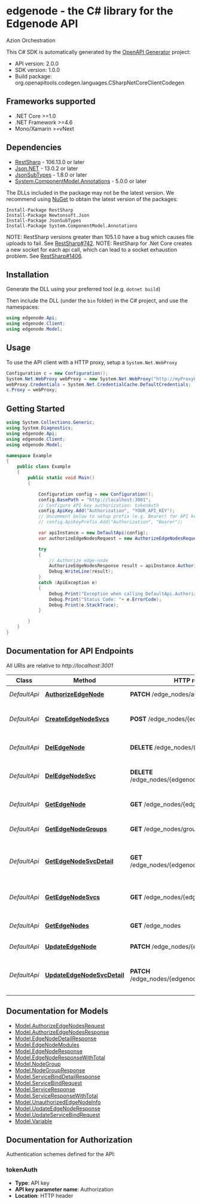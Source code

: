 # edgenode - the C# library for the Edgenode API

Azion Orchestration

This C# SDK is automatically generated by the [OpenAPI Generator](https://openapi-generator.tech) project:

- API version: 2.0.0
- SDK version: 1.0.0
- Build package: org.openapitools.codegen.languages.CSharpNetCoreClientCodegen

<a id="frameworks-supported"></a>
## Frameworks supported
- .NET Core >=1.0
- .NET Framework >=4.6
- Mono/Xamarin >=vNext

<a id="dependencies"></a>
## Dependencies

- [RestSharp](https://www.nuget.org/packages/RestSharp) - 106.13.0 or later
- [Json.NET](https://www.nuget.org/packages/Newtonsoft.Json/) - 13.0.2 or later
- [JsonSubTypes](https://www.nuget.org/packages/JsonSubTypes/) - 1.8.0 or later
- [System.ComponentModel.Annotations](https://www.nuget.org/packages/System.ComponentModel.Annotations) - 5.0.0 or later

The DLLs included in the package may not be the latest version. We recommend using [NuGet](https://docs.nuget.org/consume/installing-nuget) to obtain the latest version of the packages:
```
Install-Package RestSharp
Install-Package Newtonsoft.Json
Install-Package JsonSubTypes
Install-Package System.ComponentModel.Annotations
```

NOTE: RestSharp versions greater than 105.1.0 have a bug which causes file uploads to fail. See [RestSharp#742](https://github.com/restsharp/RestSharp/issues/742).
NOTE: RestSharp for .Net Core creates a new socket for each api call, which can lead to a socket exhaustion problem. See [RestSharp#1406](https://github.com/restsharp/RestSharp/issues/1406).

<a id="installation"></a>
## Installation
Generate the DLL using your preferred tool (e.g. `dotnet build`)

Then include the DLL (under the `bin` folder) in the C# project, and use the namespaces:
```csharp
using edgenode.Api;
using edgenode.Client;
using edgenode.Model;
```
<a id="usage"></a>
## Usage

To use the API client with a HTTP proxy, setup a `System.Net.WebProxy`
```csharp
Configuration c = new Configuration();
System.Net.WebProxy webProxy = new System.Net.WebProxy("http://myProxyUrl:80/");
webProxy.Credentials = System.Net.CredentialCache.DefaultCredentials;
c.Proxy = webProxy;
```

<a id="getting-started"></a>
## Getting Started

```csharp
using System.Collections.Generic;
using System.Diagnostics;
using edgenode.Api;
using edgenode.Client;
using edgenode.Model;

namespace Example
{
    public class Example
    {
        public static void Main()
        {

            Configuration config = new Configuration();
            config.BasePath = "http://localhost:3001";
            // Configure API key authorization: tokenAuth
            config.ApiKey.Add("Authorization", "YOUR_API_KEY");
            // Uncomment below to setup prefix (e.g. Bearer) for API key, if needed
            // config.ApiKeyPrefix.Add("Authorization", "Bearer");

            var apiInstance = new DefaultApi(config);
            var authorizeEdgeNodesRequest = new AuthorizeEdgeNodesRequest(); // AuthorizeEdgeNodesRequest | 

            try
            {
                // Authorize edge-node
                AuthorizeEdgeNodesResponse result = apiInstance.AuthorizeEdgeNode(authorizeEdgeNodesRequest);
                Debug.WriteLine(result);
            }
            catch (ApiException e)
            {
                Debug.Print("Exception when calling DefaultApi.AuthorizeEdgeNode: " + e.Message );
                Debug.Print("Status Code: "+ e.ErrorCode);
                Debug.Print(e.StackTrace);
            }

        }
    }
}
```

<a id="documentation-for-api-endpoints"></a>
## Documentation for API Endpoints

All URIs are relative to *http://localhost:3001*

Class | Method | HTTP request | Description
------------ | ------------- | ------------- | -------------
*DefaultApi* | [**AuthorizeEdgeNode**](docs/DefaultApi.md#authorizeedgenode) | **PATCH** /edge_nodes/authorize | Authorize edge-node
*DefaultApi* | [**CreateEdgeNodeSvcs**](docs/DefaultApi.md#createedgenodesvcs) | **POST** /edge_nodes/{edgenodeId}/services | Create an edge-node Service association
*DefaultApi* | [**DelEdgeNode**](docs/DefaultApi.md#deledgenode) | **DELETE** /edge_nodes/{edgenodeId} | Delete edge-node by ID
*DefaultApi* | [**DelEdgeNodeSvc**](docs/DefaultApi.md#deledgenodesvc) | **DELETE** /edge_nodes/{edgenodeId}/services/{bindId} | Delete an edge-node Service association
*DefaultApi* | [**GetEdgeNode**](docs/DefaultApi.md#getedgenode) | **GET** /edge_nodes/{edgenodeId} | Return edge-node by ID
*DefaultApi* | [**GetEdgeNodeGroups**](docs/DefaultApi.md#getedgenodegroups) | **GET** /edge_nodes/groups | Return edge-node groups
*DefaultApi* | [**GetEdgeNodeSvcDetail**](docs/DefaultApi.md#getedgenodesvcdetail) | **GET** /edge_nodes/{edgenodeId}/services/{bindId} | Return edge-node Service association by ID
*DefaultApi* | [**GetEdgeNodeSvcs**](docs/DefaultApi.md#getedgenodesvcs) | **GET** /edge_nodes/{edgenodeId}/services | Return edge-node Services association
*DefaultApi* | [**GetEdgeNodes**](docs/DefaultApi.md#getedgenodes) | **GET** /edge_nodes | Return edge-nodes
*DefaultApi* | [**UpdateEdgeNode**](docs/DefaultApi.md#updateedgenode) | **PATCH** /edge_nodes/{edgenodeId} | Update edge-node
*DefaultApi* | [**UpdateEdgeNodeSvcDetail**](docs/DefaultApi.md#updateedgenodesvcdetail) | **PATCH** /edge_nodes/{edgenodeId}/services/{bindId} | Update edge-node Service association by ID


<a id="documentation-for-models"></a>
## Documentation for Models

 - [Model.AuthorizeEdgeNodesRequest](docs/AuthorizeEdgeNodesRequest.md)
 - [Model.AuthorizeEdgeNodesResponse](docs/AuthorizeEdgeNodesResponse.md)
 - [Model.EdgeNodeDetailResponse](docs/EdgeNodeDetailResponse.md)
 - [Model.EdgeNodeModules](docs/EdgeNodeModules.md)
 - [Model.EdgeNodeResponse](docs/EdgeNodeResponse.md)
 - [Model.EdgeNodeResponseWithTotal](docs/EdgeNodeResponseWithTotal.md)
 - [Model.NodeGroup](docs/NodeGroup.md)
 - [Model.NodeGroupResponse](docs/NodeGroupResponse.md)
 - [Model.ServiceBindDetailResponse](docs/ServiceBindDetailResponse.md)
 - [Model.ServiceBindRequest](docs/ServiceBindRequest.md)
 - [Model.ServiceResponse](docs/ServiceResponse.md)
 - [Model.ServiceResponseWithTotal](docs/ServiceResponseWithTotal.md)
 - [Model.UnauthorizedEdgeNodeInfo](docs/UnauthorizedEdgeNodeInfo.md)
 - [Model.UpdateEdgeNodeResponse](docs/UpdateEdgeNodeResponse.md)
 - [Model.UpdateServiceBindRequest](docs/UpdateServiceBindRequest.md)
 - [Model.Variable](docs/Variable.md)


<a id="documentation-for-authorization"></a>
## Documentation for Authorization


Authentication schemes defined for the API:
<a id="tokenAuth"></a>
### tokenAuth

- **Type**: API key
- **API key parameter name**: Authorization
- **Location**: HTTP header

